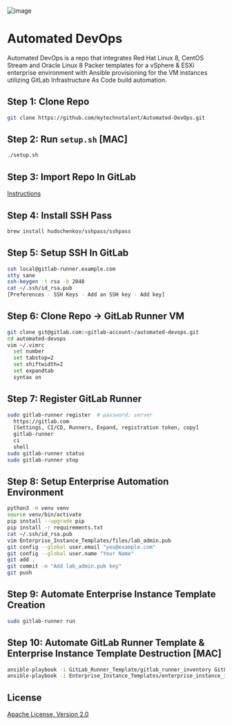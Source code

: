 ![image](https://github.com/mytechnotalent/Automated-DevOps/blob/main/Automated%20DevOps.png?raw=true)

# Automated DevOps
Automated DevOps is a repo that integrates Red Hat Linux 8, CentOS Stream and Oracle Linux 8 Packer templates for a vSphere & ESXi enterprise environment with Ansible provisioning for the VM instances utilizing GitLab Infrastructure As Code build automation.

## Step 1: Clone Repo
```bash
git clone https://github.com/mytechnotalent/Automated-DevOps.git
```

## Step 2: Run `setup.sh` [MAC]
```bash
./setup.sh
```

## Step 3: Import Repo In GitLab
[Instructions](https://docs.gitlab.com/ee/user/project/import/github.html)

## Step 4: Install SSH Pass
```bash
brew install hudochenkov/sshpass/sshpass
```

## Step 5: Setup SSH In GitLab
```bash
ssh local@gitlab-runner.example.com
stty sane
ssh-keygen -t rsa -b 2048
cat ~/.ssh/id_rsa.pub
[Preferences - SSH Keys - Add an SSH key - Add key]
```

## Step 6: Clone Repo -> GitLab Runner VM
```bash
git clone git@gitlab.com:<gitlab-account>/automated-devops.git
cd automated-devops
vim ~/.vimrc
  set number
  set tabstop=2    
  set shiftwidth=2
  set expandtab 
  syntax on
```

## Step 7: Register GitLab Runner
```bash
sudo gitlab-runner register  # password: server
  https://gitlab.com
  [Settings, CI/CD, Runners, Expand, registration token, copy]
  gitlab-runner
  ci
  shell
sudo gitlab-runner status
sudo gitlab-runner stop
```

## Step 8: Setup Enterprise Automation Environment
```bash
python3 -m venv venv
source venv/bin/activate
pip install --upgrade pip
pip install -r requirements.txt 
cat ~/.ssh/id_rsa.pub
vim Enterprise_Instance_Templates/files/lab_admin.pub
git config --global user.email "you@example.com"
git config --global user.name "Your Name"
git add .
git commit -m "Add lab_admin.pub key"
git push
```

## Step 9: Automate Enterprise Instance Template Creation
```bash
sudo gitlab-runner run
```

## Step 10: Automate GitLab Runner Template & Enterprise Instance Template Destruction [MAC]
```bash
ansible-playbook -i GitLab_Runner_Template/gitlab_runner_inventory GitLab_Runner_Template/destroy_gitlab_runner_template.yml
ansible-playbook -i Enterprise_Instance_Templates/enterprise_instance_inventory Enterprise_Instance_Templates/destroy_enterprise_instances.yml
```

## License
[Apache License, Version 2.0](https://www.apache.org/licenses/LICENSE-2.0)
